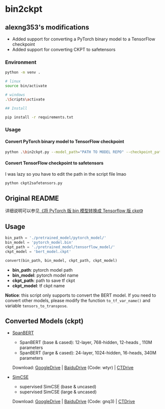 # bin2ckpt

## alexng353's modifications

- Added support for converting a PyTorch binary model to a TensorFlow checkpoint
- Added support for converting CKPT to safetensors

### Environment

```bash
python -m venv .

# linux
source bin/activate

# windows
.\Scripts\activate

## Install

pip install -r requirements.txt


```

### Usage

#### Convert PyTorch binary model to TensorFlow checkpoint

```bash
python .\bin2ckpt.py --model_path="PATH TO MODEL REPO" --checkpoint_path="PATH TO OUTPUT FILE"
```

#### Convert TensorFlow checkpoint to safetensors

I was lazy so you have to edit the path in the script file lmao

```bash
python ckpt2safetensors.py
```

## Original README

详细说明可以参见[《将 PyTorch 版 bin 模型转换成 Tensorflow 版 ckpt》](https://xiaosheng.run/2021/04/12/pytorch-model-to-tensorflow-ckpt.html)



## Usage

```python
bin_path = './pretrained_model/pytorch_model/'
bin_model = 'pytorch_model.bin'
ckpt_path = './pretrained_model/tensorflow_model/'
ckpt_model = 'bert_model.ckpt'

convert(bin_path, bin_model, ckpt_path, ckpt_model)
```

- **bin_path**: pytorch model path
- **bin_model**: pytorch model name
- **ckpt_path**: path to save tf ckpt
- **ckpt_model**: tf ckpt name

**Notice**: this script only supports to convert the BERT model. If you need to convert other models, please modify the function `to_tf_var_name()` and variable `tensors_to_transpose`.

## Converted Models (ckpt)

- [SpanBERT](https://github.com/facebookresearch/SpanBERT)
  - SpanBERT (base & cased): 12-layer, 768-hidden, 12-heads , 110M parameters
  - SpanBERT (large & cased): 24-layer, 1024-hidden, 16-heads, 340M parameters

  Download: [GoogleDrive](https://drive.google.com/drive/folders/1W8MT99_SvECIaJ2rSthwCraSvM5XkGwH?usp=sharing) | [BaiduDrive](https://pan.baidu.com/s/1-VMYZ7KKxoCveokwIu_27g) (Code: wtyr) | [CTDrive](http://file.xiaosheng.run/d/4096332-43294170-42b59d)

- [SimCSE](https://github.com/princeton-nlp/SimCSE)
  - supervised SimCSE (base & uncased)
  - supervised SimCSE (large & uncased)

  Download: [GoogleDrive](https://drive.google.com/drive/folders/1rDB259UIU2mIq52EfluSHdav1tPt2UQf?usp=sharing) | [BaiduDrive](https://pan.baidu.com/s/139lR2DzkkR35ds1ErrbqyA) (Code: gnq3) | [CTDrive](http://file.xiaosheng.run/d/4096332-43488940-1d8a39)
